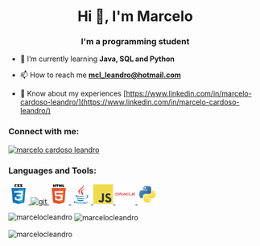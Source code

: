 <h1 align="center">Hi 👋, I'm Marcelo</h1>
<h3 align="center">I'm a programming student</h3>

- 🌱 I’m currently learning **Java, SQL and Python**

- 📫 How to reach me **mcl_leandro@hotmail.com**

- 📄 Know about my experiences [https://www.linkedin.com/in/marcelo-cardoso-leandro/](https://www.linkedin.com/in/marcelo-cardoso-leandro/)

<h3 align="left">Connect with me:</h3>
<p align="left">
<a href="https://linkedin.com/in/marcelo cardoso leandro" target="blank"><img align="center" src="https://raw.githubusercontent.com/rahuldkjain/github-profile-readme-generator/master/src/images/icons/Social/linked-in-alt.svg" alt="marcelo cardoso leandro" height="30" width="40" /></a>
</p>

<h3 align="left">Languages and Tools:</h3>
<p align="left"> <a href="https://www.w3schools.com/css/" target="_blank" rel="noreferrer"> <img src="https://raw.githubusercontent.com/devicons/devicon/master/icons/css3/css3-original-wordmark.svg" alt="css3" width="40" height="40"/> </a> <a href="https://git-scm.com/" target="_blank" rel="noreferrer"> <img src="https://www.vectorlogo.zone/logos/git-scm/git-scm-icon.svg" alt="git" width="40" height="40"/> </a> <a href="https://www.w3.org/html/" target="_blank" rel="noreferrer"> <img src="https://raw.githubusercontent.com/devicons/devicon/master/icons/html5/html5-original-wordmark.svg" alt="html5" width="40" height="40"/> </a> <a href="https://www.java.com" target="_blank" rel="noreferrer"> <img src="https://raw.githubusercontent.com/devicons/devicon/master/icons/java/java-original.svg" alt="java" width="40" height="40"/> </a> <a href="https://developer.mozilla.org/en-US/docs/Web/JavaScript" target="_blank" rel="noreferrer"> <img src="https://raw.githubusercontent.com/devicons/devicon/master/icons/javascript/javascript-original.svg" alt="javascript" width="40" height="40"/> </a> <a href="https://www.oracle.com/" target="_blank" rel="noreferrer"> <img src="https://raw.githubusercontent.com/devicons/devicon/master/icons/oracle/oracle-original.svg" alt="oracle" width="40" height="40"/> </a> <a href="https://www.python.org" target="_blank" rel="noreferrer"> <img src="https://raw.githubusercontent.com/devicons/devicon/master/icons/python/python-original.svg" alt="python" width="40" height="40"/> </a> </p>

<p><img align="left" src="https://github-readme-stats.vercel.app/api/top-langs?username=marcelocleandro&show_icons=true&locale=en&layout=compact" alt="marcelocleandro" /></p>

<p>&nbsp;<img align="center" src="https://github-readme-stats.vercel.app/api?username=marcelocleandro&show_icons=true&locale=en" alt="marcelocleandro" /></p>

<p><img align="center" src="https://github-readme-streak-stats.herokuapp.com/?user=marcelocleandro&" alt="marcelocleandro" /></p>


